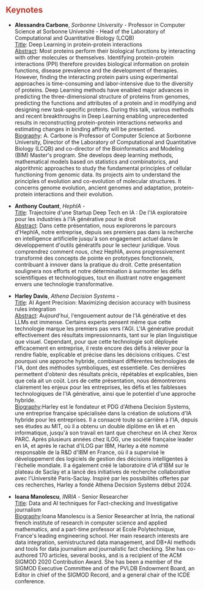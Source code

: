 <!-- ## Keynotes -->
<h2 style="color:#c0392b;">Keynotes</h2>

* **Alessandra Carbone**, *Sorbonne University* - Professor in Computer Science at Sorbonne Université - Head of the Laboratory of Computational and Quantitative Biology (LCQB) <br>
<ins>Title</ins>: Deep Learning in protein-protein interactions <br>
<ins>Abstract</ins>: Most proteins perform their biological functions by interacting with other molecules or themselves.
Identifying protein-protein interactions (PPI) therefore provides biological information on protein functions, disease prevalence and the development of therapies.
However, finding the interacting protein pairs using experimental approaches is time-consuming and labor-intensive due to the diversity of proteins.
Deep Learning methods have enabled major advances in predicting the three-dimensional structure of proteins from genomes, predicting the functions and attributes of a protein and in modifying and designing new task-specific proteins.
During this talk, various methods and recent breakthroughs in Deep Learning enabling unprecedented results in reconstructing protein-protein interactions networks and estimating changes in binding affinity will be presented. <br/>
<ins>Biography</ins>: A. Carbone is Professor of Computer Science at Sorbonne University, 
Director of the Laboratory of Computational and Quantitative Biology (LCQB) and co-director of the Bioinformatics and Modeling (BIM) Master's program. 
She develops deep learning methods, mathematical models based on statistics and combinatorics, and algorithmic approaches to study the fundamental principles of cellular functioning from genomic data. 
Its projects aim to understand the principles of evolution and co-evolution of molecular structures. It concerns genome evolution, ancient genomes and adaptation, protein-protein interactions and their evolution.



* **Anthony Coutant**, *HephIA* - <br>
<ins>Title</ins>: Trajectoire d'une Startup Deep Tech en IA : De l'IA exploratoire pour les industries à l'IA générative pour le droit <br>
<ins>Abstract</ins>: Dans cette présentation, nous explorerons le parcours d'HephIA, notre entreprise, depuis ses premiers pas dans la recherche en intelligence artificielle jusqu'à son engagement actuel dans le développement d'outils génératifs pour le secteur juridique. Vous comprendrez comment nous, chez HephIA, avons progressivement transformé des concepts de pointe en prototypes fonctionnels, contribuant à innover dans la pratique du droit. Cette présentation soulignera nos efforts et notre détermination à surmonter les défis scientifiques et technologiques, tout en illustrant notre engagement envers une technologie transformative. <br/>


* **Harley Davis**, *Athena Decision Systems* - <br>
<ins>Title</ins>: AI Agent Precision: Maximizing decision accuracy with business rules integration <br>
<ins>Abstract</ins>: Aujourd'hui, l'engouement autour de l'IA générative et des LLMs est immense. Certains experts pensent même que cette technologie marque les premiers pas vers l'AGI. L'IA générative produit effectivement des résultats impressionnants, tant sur le plan linguistique que visuel. Cependant, pour que cette technologie soit déployée efficacement en entreprise, il reste encore des défis à relever pour la rendre fiable, explicable et précise dans les décisions critiques.
C'est pourquoi une approche hybride, combinant différentes technologies de l'IA, dont des méthodes symboliques, est essentielle. Ces dernières permettent d'obtenir des résultats précis, répétables et explicables, bien que cela ait un coût. Lors de cette présentation, nous démontrerons clairement les enjeux pour les entreprises, les défis et les faiblesses technologiques de l'IA générative, ainsi que le potentiel d'une approche hybride. <br/>
<ins>Biography</ins>:Harley est le fondateur et PDG d'Athena Decision Systems, une entreprise française spécialisée dans la création de solutions d'IA hybride pour les entreprises. Il a consacré toute sa carrière à l'IA, depuis ses études au MIT, où il a obtenu un double diplôme en IA et en informatique, jusqu'à son travail en tant que chercheur en IA chez Xerox PARC.
Après plusieurs années chez ILOG, une société française leader en IA, et après le rachat d'ILOG par IBM, Harley a été nommé responsable de la R&D d'IBM en France, où il a supervisé le développement des logiciels de gestion des décisions intelligentes à l'échelle mondiale. Il a également créé le laboratoire d'IA d'IBM sur le plateau de Saclay et a lancé des initiatives de recherche collaborative avec l'Université Paris-Saclay. Inspiré par les possibilités offertes par ces recherches, Harley a fondé Athena Decision Systems début 2024. <br/>

* **Ioana Manolescu**, *INRIA* - Senior Researcher <br>
<ins>Title</ins>: Data and AI techniques for Fact-checking and Investigative journalism <br>
<ins>Biography</ins>:Ioana Manolescu is a Senior Researcher at Inria, the national french institute of research in computer science and applied mathematics, and a part-time professor at Ecole Polytechnique, France's leading engineering school. Her main research interests are data integration, semistructured data management, and DB+AI methods and tools for data journalism and journalistic fact checking. She has co-authored 170 articles, several books, and is a recipient of the ACM SIGMOD 2020 Contribution Award. She has been a member of the SIGMOD Executive Committee and of the PVLDB Endowment Board, an Editor in chief of the SIGMOD Record, and a general chair of the ICDE conference. <br/>
